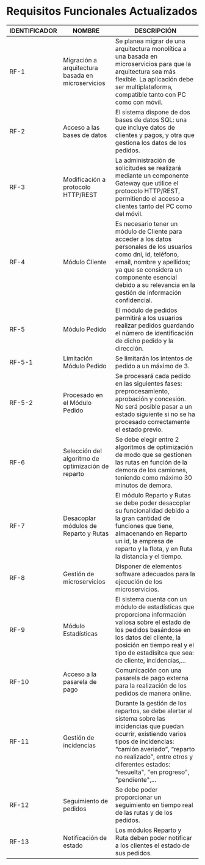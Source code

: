 # Requisitos Funcionales Actualizados

| IDENTIFICADOR | NOMBRE                                    | DESCRIPCIÓN                                                                                                                                                            |
|---------------|------------------------------------------|------------------------------------------------------------------------------------------------------------------------------------------------------------------------|
| RF-1          | Migración a arquitectura basada en microservicios | Se planea migrar de una arquitectura monolítica a una basada en microservicios para que la arquitectura sea más flexible. La aplicación debe ser multiplataforma, compatible tanto con PC como con móvil. |
| RF-2          | Acceso a las bases de datos              | El sistema dispone de dos bases de datos SQL: una que incluye datos de clientes y pagos, y otra que gestiona los datos de los pedidos.                                 |
| RF-3          | Modificación a protocolo HTTP/REST       | La administración de solicitudes se realizará mediante un componente Gateway que utilice el protocolo HTTP/REST, permitiendo el acceso a clientes tanto del PC como del móvil. |
| RF-4          | Módulo Cliente                           | Es necesario tener un módulo de Cliente para acceder a los datos personales de los usuarios como dni, id, teléfono, email, nombre y apellidos; ya que se considera un componente esencial debido a su relevancia en la gestión de información confidencial. |
| RF-5          | Módulo Pedido                            | El módulo de pedidos permitirá a los usuarios realizar pedidos guardando el número de identificación de dicho pedido y la dirección.                                                                                                       |
| RF-5-1        | Limitación Módulo Pedido                 | Se limitarán los intentos de pedido a un máximo de 3.                                                                                                                  |
| RF-5-2        | Procesado en el Módulo Pedido            | Se procesará cada pedido en las siguientes fases: preprocesamiento, aprobación y concesión. No será posible pasar a un estado siguiente si no se ha procesado correctamente el estado previo. |
| RF-6          | Selección del algoritmo de optimización de reparto | Se debe elegir entre 2 algoritmos de optimización de modo que se gestionen las rutas en función de la demora de los camiones, teniendo como máximo 30 minutos de demora. |
| RF-7          | Desacoplar módulos de Reparto y Rutas    | El módulo Reparto y Rutas se debe poder desacoplar su funcionalidad debido a la gran cantidad de funciones que tiene, almacenando en Reparto un id, la empresa de reparto y la flota, y en Ruta la distancia y el tiempo. |
| RF-8          | Gestión de microservicios                | Disponer de elementos software adecuados para la ejecución de los microservicios.                                                                                     |
| RF-9          | Módulo Estadísticas                      | El sistema cuenta con un módulo de estadísticas que proporciona información valiosa sobre el estado de los pedidos basándose en los datos del cliente, la posición en tiempo real y el tipo de estadísitca que sea: de cliente, incidencias,...  |
| RF-10         | Acceso a la pasarela de pago             | Comunicación con una pasarela de pago externa para la realización de los pedidos de manera online.                                                                    |
| RF-11         | Gestión de incidencias                   | Durante la gestión de los repartos, se debe alertar al sistema sobre las incidencias que puedan ocurrir, existiendo varios tipos de incidencias: “camión averiado”, “reparto no realizado”, entre otros y diferentes estados: "resuelta", "en progreso", "pendiente",...|
| RF-12         | Seguimiento de pedidos                   | Se debe poder proporcionar un seguimiento en tiempo real de las rutas y de los pedidos.                                                                               |
| RF-13         | Notificación de estado                   | Los módulos Reparto y Ruta deben poder notificar a los clientes el estado de sus pedidos.                                                                             |
